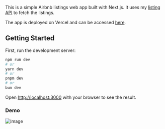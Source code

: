 This is a simple Airbnb listings web app built with Next.js. It uses my [listing API](https://github.com/LomiaW/my-listings-api) to fetch the listings. 

The app is deployed on Vercel and can be accessed [here](https://my-listing-4opjpgf61-lomiaws-projects.vercel.app/).

## Getting Started

First, run the development server:

```bash
npm run dev
# or
yarn dev
# or
pnpm dev
# or
bun dev
```

Open [http://localhost:3000](http://localhost:3000) with your browser to see the result.


### Demo

![image](https://github.com/LomiaW/my-listings-app/assets/97309404/6a7d5c5d-6491-4f05-9e22-b79d3e90bd9a)
